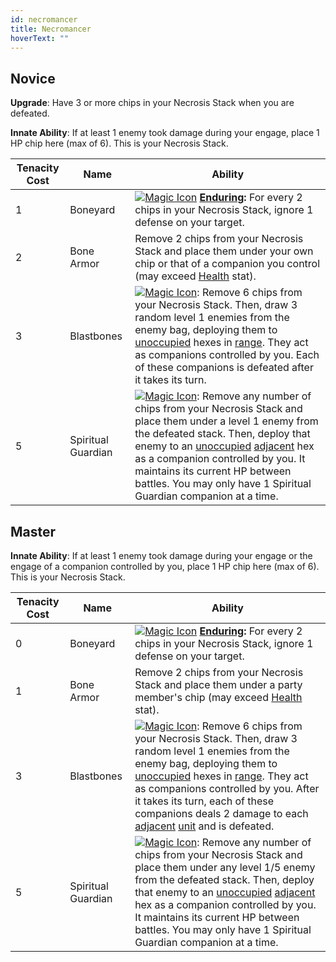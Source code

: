 ```yaml
---
id: necromancer
title: Necromancer
hoverText: ""
---
```


## Novice

**Upgrade**: Have 3 or more chips in your Necrosis Stack when you are defeated. 

**Innate Ability**: If at least 1 enemy took damage during your engage, place 1 HP chip here (max of 6). This is your Necrosis Stack.

| Tenacity Cost | Name               | Ability                                                                                                                                                                                                                                                                                                                                                                                                                                                                            |
|---------------|--------------------|------------------------------------------------------------------------------------------------------------------------------------------------------------------------------------------------------------------------------------------------------------------------------------------------------------------------------------------------------------------------------------------------------------------------------------------------------------------------------------|
| 1             | Boneyard           | [<img src="/icons/magic.svg" alt="Magic Icon" class="icon-svg" />](/docs/all/battle-forms/magic) **[Enduring](/docs/all/glossary/enduring):** For every 2 chips in your Necrosis Stack, ignore 1 defense on your target.                                                                                                                                                                                                                                                           |
| 2             | Bone Armor         | Remove 2 chips from your Necrosis Stack and place them under your own chip or that of a companion you control (may exceed [Health](/docs/all/stats/health) stat).                                                                                                                                                                                                                                                                                                                  |
| 3             | Blastbones         | [<img src="/icons/magic.svg" alt="Magic Icon" class="icon-svg" />](/docs/all/battle-forms/magic): Remove 6 chips from your Necrosis Stack. Then, draw 3 random level 1 enemies from the enemy bag, deploying them to [unoccupied](/docs/all/glossary/occupied) hexes in [range](/docs/all/glossary/range). They act as companions controlled by you. Each of these companions is defeated after it takes its turn.                                                                 |
| 5             | Spiritual Guardian | [<img src="/icons/magic.svg" alt="Magic Icon" class="icon-svg" />](/docs/all/battle-forms/magic): Remove any number of chips from your Necrosis Stack and place them under a level 1 enemy from the defeated stack. Then, deploy that enemy to an [unoccupied](/docs/all/glossary/occupied) [adjacent](/docs/all/glossary/adjacent) hex as a companion controlled by you. It maintains its current HP between battles. You may only have 1 Spiritual Guardian companion at a time. |

## Master

**Innate Ability**: If at least 1 enemy took damage during your engage or the engage of a companion controlled by you, place 1 HP chip here (max of 6). This is your Necrosis Stack.

| Tenacity Cost | Name               | Ability                                                                                                                                                                                                                                                                                                                                                                                                                                                                                                                |
|---------------|--------------------|------------------------------------------------------------------------------------------------------------------------------------------------------------------------------------------------------------------------------------------------------------------------------------------------------------------------------------------------------------------------------------------------------------------------------------------------------------------------------------------------------------------------|
| 0             | Boneyard           | [<img src="/icons/magic.svg" alt="Magic Icon" class="icon-svg" />](/docs/all/battle-forms/magic) **[Enduring](/docs/all/glossary/enduring):** For every 2 chips in your Necrosis Stack, ignore 1 defense on your target.                                                                                                                                                                                                                                                                                               |
| 1             | Bone Armor         | Remove 2 chips from your Necrosis Stack and place them under a party member's chip (may exceed [Health](/docs/all/stats/health) stat).                                                                                                                                                                                                                                                                                                                                                                                 |
| 3             | Blastbones         | [<img src="/icons/magic.svg" alt="Magic Icon" class="icon-svg" />](/docs/all/battle-forms/magic): Remove 6 chips from your Necrosis Stack. Then, draw 3 random level 1 enemies from the enemy bag, deploying them to [unoccupied](/docs/all/glossary/occupied) hexes in [range](/docs/all/glossary/range). They act as companions controlled by you. After it takes its turn, each of these companions deals 2 damage to each [adjacent](/docs/all/glossary/adjacent) [unit](/docs/all/glossary/unit) and is defeated. |
| 5             | Spiritual Guardian | [<img src="/icons/magic.svg" alt="Magic Icon" class="icon-svg" />](/docs/all/battle-forms/magic): Remove any number of chips from your Necrosis Stack and place them under any level 1/5 enemy from the defeated stack. Then, deploy that enemy to an [unoccupied](/docs/all/glossary/occupied) [adjacent](/docs/all/glossary/adjacent) hex as a companion controlled by you. It maintains its current HP between battles. You may only have 1 Spiritual Guardian companion at a time.                                 |